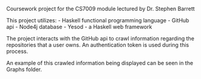 Coursework project for the CS7009 module lectured by Dr. Stephen Barrett

This project utilizes:
	- Haskell functional programming language 
	- GitHub api
	- Node4j database
	- Yesod - a Haskell web framework

The project interacts with the GitHub api to crawl information regarding the repositories that a user owns.
An authentication token is used during this process.

An example of this crawled information being displayed can be seen in the Graphs folder.
